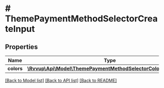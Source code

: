 # # ThemePaymentMethodSelectorCreateInput

## Properties

Name | Type | Description | Notes
------------ | ------------- | ------------- | -------------
**colors** | [**\Rvvup\Api\Model\ThemePaymentMethodSelectorColorsCreateInput**](ThemePaymentMethodSelectorColorsCreateInput.md) |  |

[[Back to Model list]](../../README.md#models) [[Back to API list]](../../README.md#endpoints) [[Back to README]](../../README.md)
